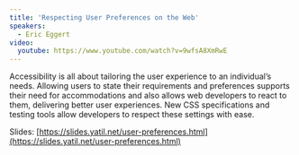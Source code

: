 ```yaml
---
title: 'Respecting User Preferences on the Web'
speakers:
  - Eric Eggert
video:
  youtube: https://www.youtube.com/watch?v=9wfsA8XmRwE
---
```


Accessibility is all about tailoring the user experience to an individual’s needs. Allowing users to state their requirements and preferences supports their need for accommodations and also allows web developers to react to them, delivering better user experiences. New CSS specifications and testing tools allow developers to respect these settings with ease.

Slides: [https://slides.yatil.net/user-preferences.html](https://slides.yatil.net/user-preferences.html)
